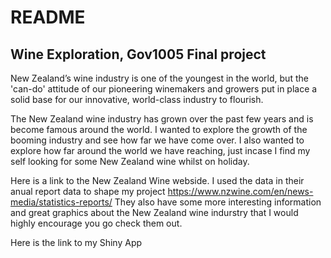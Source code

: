# README
## Wine Exploration, Gov1005 Final project

New Zealand’s wine industry is one of the youngest in the world, but the 'can-do' attitude of our pioneering winemakers and growers put in place a solid base for our innovative, world-class industry to flourish.

The New Zealand wine industry has grown over the past few years and is become famous around the world. I wanted to explore the growth of the booming industry and see how far we have come over. I also wanted to explore how far around the world we have reaching, just incase I find my self looking for some New Zealand wine whilst on holiday.

Here is a link to the New Zealand Wine webside. I used the data in their anual report data to shape my project https://www.nzwine.com/en/news-media/statistics-reports/ They also have some more interesting information and great graphics about the New Zealand wine indurstry that I would highly encourage you go check them out.

Here is the link to my Shiny App
